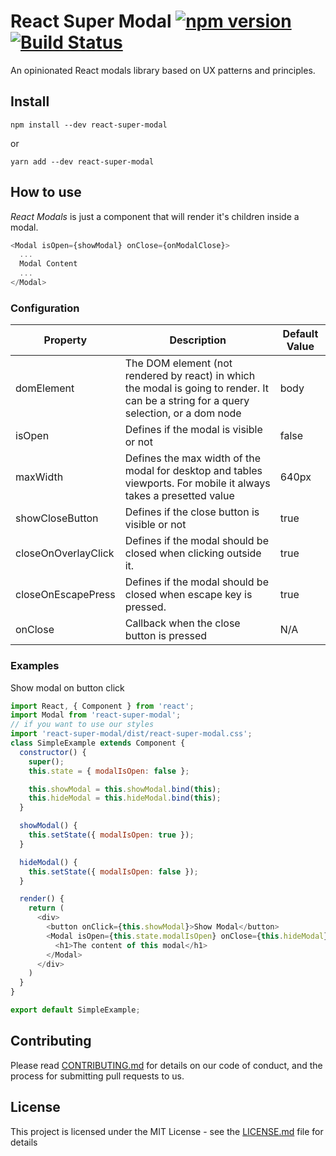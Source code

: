 # React Super Modal [![npm version](https://badge.fury.io/js/react-super-modal.svg)](https://badge.fury.io/js/react-super-modal) [![Build Status](https://travis-ci.org/moove-it/react-super-modal.svg?branch=master)](https://travis-ci.org/moove-it/react-super-modal)
An opinionated React modals library based on UX patterns and principles.

## Install

`npm install --dev react-super-modal`

or

`yarn add --dev react-super-modal`

## How to use

*React Modals* is just a component that will render it's children inside a modal.
```javascript
<Modal isOpen={showModal} onClose={onModalClose}>
  ...
  Modal Content
  ...
</Modal>
```

### Configuration
| Property        | Description                                   | Default Value |
|-----------------|-----------------------------------------------|---------------|
| domElement      | The DOM element (not rendered by react) in which the modal is going to render. It can be a string for a query selection, or a dom node | body         |
| isOpen          | Defines if the modal is visible or not        | false         |
| maxWidth        | Defines the max width of the modal for desktop and tables viewports. For mobile it always takes a presetted value | 640px
| showCloseButton | Defines if the close button is visible or not | true          |
| closeOnOverlayClick | Defines if the modal should be closed when clicking outside it. | true          |
| closeOnEscapePress | Defines if the modal should be closed when escape key is pressed. | true          |
| onClose         | Callback when the close button is pressed     | N/A           |

### Examples
Show modal on button click

```javascript
import React, { Component } from 'react';
import Modal from 'react-super-modal';
// if you want to use our styles
import 'react-super-modal/dist/react-super-modal.css';
class SimpleExample extends Component {
  constructor() {
    super();
    this.state = { modalIsOpen: false };

    this.showModal = this.showModal.bind(this);
    this.hideModal = this.hideModal.bind(this);
  }

  showModal() {
    this.setState({ modalIsOpen: true });
  }

  hideModal() {
    this.setState({ modalIsOpen: false });
  }

  render() {
    return (
      <div>
        <button onClick={this.showModal}>Show Modal</button>
        <Modal isOpen={this.state.modalIsOpen} onClose={this.hideModal}>
          <h1>The content of this modal</h1>
        </Modal>
      </div>
    )
  }
}

export default SimpleExample;
```

## Contributing

Please read [CONTRIBUTING.md](CONTRIBUTING.md) for details on our code of conduct, and the process for submitting pull requests to us.

## License

This project is licensed under the MIT License - see the [LICENSE.md](LICENSE.md) file for details
